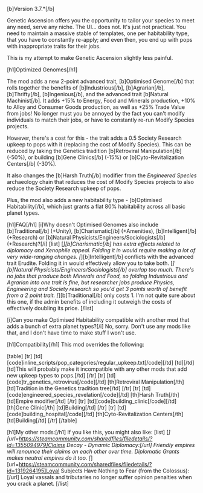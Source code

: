 [b]Version 3.7.*[/b]

Genetic Ascension offers you the opportunity to tailor your species to meet any need, serve any niche. The UI... does not. It's just not practical. You need to maintain a massive stable of templates, one per habitability type, that you have to constantly re-apply; and even then, you end up with pops with inappropriate traits for their jobs. 

This is my attempt to make Genetic Ascension slightly less painful.

[h1]Optimized Genomes[/h1]

The mod adds a new 2-point advanced trait, [b]Optimised Genome[/b] that rolls together the benefits of [b]Industrious[/b], [b]Agrarian[/b], [b]Thrifty[/b], [b]Ingenious[/b], and the advanced trait [b]Natural Machinist[/b]. It adds +15% to Energy, Food and Minerals production, +10% to Alloy and Consumer Goods production, as well as +25% Trade Value from jobs! No longer must you be annoyed by the fact you can't modify individuals to match their jobs, or have to constantly re-run Modify Species projects.

However, there's a cost for this - the trait adds a 0.5 Society Research upkeep to pops with it (replacing the cost of Modify Species). This can be reduced by taking the Genetics tradition [b]Retroviral Manipulation[/b] (-50%), or building [b]Gene Clinics[/b] (-15%) or [b]Cyto-Revitalization Centers[/b] (-30%).

It also changes the [b]Harsh Truth[/b] modifier from the *Engineered Species* archaeology chain that reduces the cost of Modify Species projects to also reduce the Society Research upkeep of pops.

Plus, the mod also adds a new habitability type - [b]Optimised Habitability[/b], which just grants a flat 80% habitability across all basic planet types.

[h1]FAQ[/h1]
[i]Why doesn't Optimised Genomes also include [b]Traditional[/b] (+Unity), [b]Charismatic[/b] (+Amenities), [b]Intelligent[/b] (+Research) or [b]Natural Physicists/Engineers/Sociologists[/b] (+Research)?[/i]
[list]
	[*][b]Charismatic[/b] has extra effects related to diplomacy and Xenophile appeal. Folding it in would require making a lot of very wide-ranging changes.
	[*][b]Intelligent[/b] conflicts with the advanced trait Erudite. Folding it in would effectively allow you to take both.
	[*][b]Natural Physicists/Engineers/Sociologists[/b] overlap too much. There's no jobs that produce both Minerals and Food, so folding Industrious and Agrarian into one trait is fine, but researcher jobs produce Physics, Engineering and Society research so you'd get 3 points worth of benefit from a 2 point trait.
	[*][b]Traditional[/b] only costs 1. I'm not quite sure about this one, if the admin benefits of including it outweigh the costs of effectively doubling its price.
[/list]

[i]Can you make Optimised Habitability compatible with another mod that adds a bunch of extra planet types?[/i]
No, sorry. Don't use any mods like that, and I don't have time to make stuff I won't use.

[h1]Compatibility[/h1]
This mod overrides the following:

[table]
	[tr]
		[td][code]inline_scripts/pop_categories/regular_upkeep.txt[/code][/td]
		[td][/td]
		[td]This will probably make it incompatible with any other mods that add new upkeep types to pops.[/td]
	[/tr]
	[tr]
		[td][code]tr_genetics_retrovirus[/code][/td]
		[th]Retroviral Manipulation[/th]
		[td]Tradition in the Genetics tradition tree[/td]
	[/tr]
	[tr]
		[td][code]engineered_species_revelation[/code][/td]
		[th]Harsh Truth[/th]
		[td]Empire modifier[/td]
	[/tr]
	[tr]
		[td][code]building_clinic[/code][/td]
		[th]Gene Clinic[/th]
		[td]Building[/td]
	[/tr]
	[tr]
		[td][code]building_hospital[/code][/td]
		[th]Cyto-Revitalization Centers[/th]
		[td]Building[/td]
	[/tr]
[/table]

[h1]My other mods:[/h1]
If you like this, you might also like:
[list]
	[*][url=https://steamcommunity.com/sharedfiles/filedetails/?id=1355094979]Claims Decay - Dynamic Diplomacy:[/url] Friendly empires will renounce their claims on each other over time. Diplomatic Grants makes neutral empires do it too.
	[*][url=https://steamcommunity.com/sharedfiles/filedetails/?id=1319264195]Loyal Subjects Have Nothing to Fear (from the Colossus):[/url] Loyal vassals and tributaries no longer suffer opinion penalties when you crack a planet.
[/list]